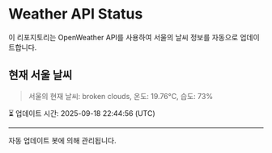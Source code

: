 
# Weather API Status

이 리포지토리는 OpenWeather API를 사용하여 서울의 날씨 정보를 자동으로 업데이트합니다.

## 현재 서울 날씨
> 서울의 현재 날씨: broken clouds, 온도: 19.76°C, 습도: 73%

⏳ 업데이트 시간: 2025-09-18 22:44:56 (UTC)

---
자동 업데이트 봇에 의해 관리됩니다.
